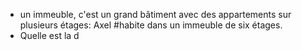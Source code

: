 - un immeuble, c'est un grand bâtiment avec des appartements sur plusieurs étages: Axel #habite dans un immeuble de six étages.
- Quelle est la d